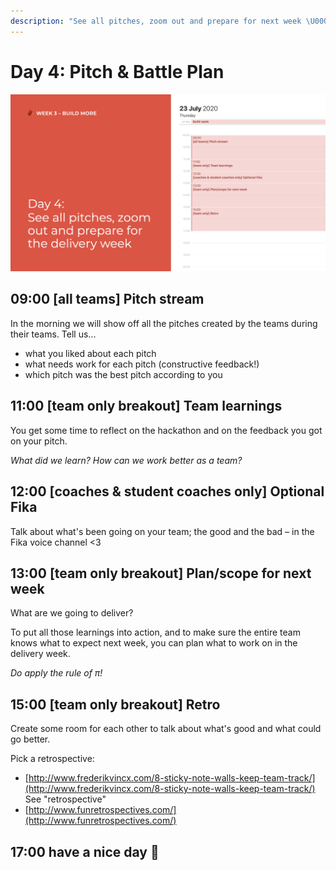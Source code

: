 ```yaml
---
description: "See all pitches, zoom out and prepare for next week \U0001F525"
---
```


# Day 4: Pitch & Battle Plan

![](../../.gitbook/assets/osoc-2020-cal-week-3.004%20%281%29.jpeg)

## 09:00 \[all teams\] Pitch stream

In the morning we will show off all the pitches created by the teams during their teams. Tell us...

* what you liked about each pitch
* what needs work for each pitch \(constructive feedback!\)
* which pitch was the best pitch according to you

## 11:00 \[team only breakout\] Team learnings

You get some time to reflect on the hackathon and on the feedback you got on your pitch.

_What did we learn? How can we work better as a team?_

## 12:00 \[coaches & student coaches only\] Optional Fika

Talk about what's been going on your team; the good and the bad – in the Fika voice channel &lt;3

## 13:00 \[team only breakout\] Plan/scope for next week

What are we going to deliver?

To put all those learnings into action, and to make sure the entire team knows what to expect next week, you can plan what to work on in the delivery week.

_Do apply the rule of π!_

## 15:00 \[team only breakout\] Retro

Create some room for each other to talk about what's good and what could go better.

Pick a retrospective:

* [http://www.frederikvincx.com/8-sticky-note-walls-keep-team-track/](http://www.frederikvincx.com/8-sticky-note-walls-keep-team-track/) See "retrospective"
* [http://www.funretrospectives.com/](http://www.funretrospectives.com/)

## 17:00 have a nice day 🥳

